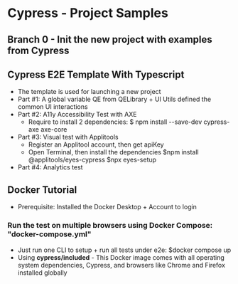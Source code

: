 # Cypress - Project Samples

## Branch 0 -  Init the new project with examples from Cypress

## Cypress E2E Template With Typescript 
 - The template is used for launching a new project 
 - Part #1: A global variable QE from QELibrary + UI Utils defined the common UI interactions
 - Part #2: A11y Accessibility Test with AXE
   + Require to install 2 dependencies: $ npm install --save-dev cypress-axe axe-core
 - Part #3: Visual test with Applitools
   + Register an Applitool account, then get apiKey
   + Open Terminal, then install the dependencies
      $npm install @applitools/eyes-cypress
      $npx eyes-setup
 - Part #4: Analytics test

## Docker Tutorial
 - Prerequisite: Installed the Docker Desktop + Account to login

### Run the test on multiple browsers using Docker Compose: "docker-compose.yml"
 - Just run one CLI to setup + run all tests under e2e: $docker compose up
 - Using **cypress/included** - This Docker image comes with all operating system dependencies, Cypress, and browsers like Chrome and Firefox installed globally